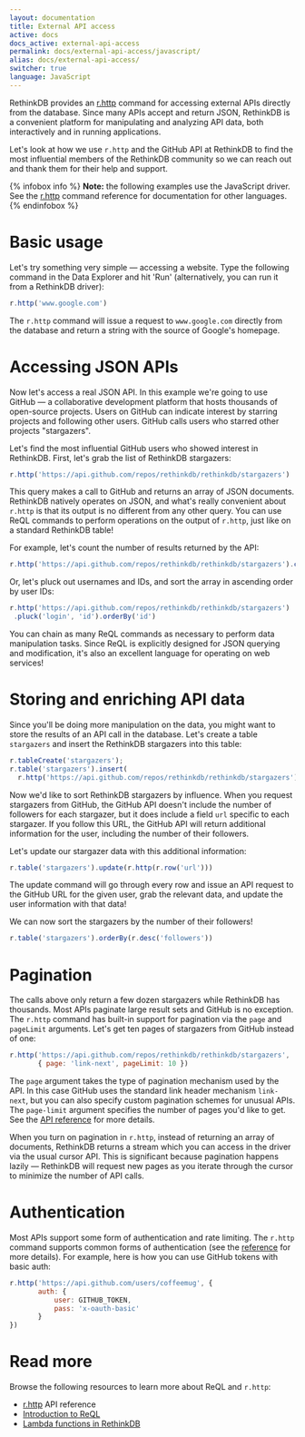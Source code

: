 ```yaml
---
layout: documentation
title: External API access
active: docs
docs_active: external-api-access
permalink: docs/external-api-access/javascript/
alias: docs/external-api-access/
switcher: true
language: JavaScript
---
```


RethinkDB provides an [r.http](/api/javascript/http/) command for
accessing external APIs directly from the database. Since many APIs
accept and return JSON, RethinkDB is a convenient platform for
manipulating and analyzing API data, both interactively and in running
applications.

Let's look at how we use `r.http` and the GitHub API at RethinkDB to
find the most influential members of the RethinkDB community so we can
reach out and thank them for their help and support.

{% infobox info %}
<strong>Note:</strong> the following examples use the JavaScript
driver. See the [r.http](/api/javascript/http/) command reference for
documentation for other languages.
{% endinfobox %}

# Basic usage #

Let's try something very simple &mdash; accessing a website. Type the
following command in the Data Explorer and hit 'Run' (alternatively,
you can run it from a RethinkDB driver):

```javascript
r.http('www.google.com')
```

The `r.http` command will issue a request to `www.google.com` directly
from the database and return a string with the source of Google's
homepage.

# Accessing JSON APIs #

Now let's access a real JSON API. In this example we're going to use
GitHub &mdash; a collaborative development platform that hosts
thousands of open-source projects. Users on GitHub can indicate
interest by starring projects and following other users. GitHub calls
users who starred other projects "stargazers".

Let's find the most influential GitHub users who showed interest in
RethinkDB. First, let's grab the list of RethinkDB stargazers:

```javascript
r.http('https://api.github.com/repos/rethinkdb/rethinkdb/stargazers')
```

This query makes a call to GitHub and returns an array of JSON
documents. RethinkDB natively operates on JSON, and what's really
convenient about `r.http` is that its output is no different from any
other query. You can use ReQL commands to perform operations on the
output of `r.http`, just like on a standard RethinkDB table!

For example, let's count the number of results returned by the API:

```javascript
r.http('https://api.github.com/repos/rethinkdb/rethinkdb/stargazers').count()
```

Or, let's pluck out usernames and IDs, and sort the array in ascending
order by user IDs:

```javascript
r.http('https://api.github.com/repos/rethinkdb/rethinkdb/stargazers')
 .pluck('login', 'id').orderBy('id')
```

You can chain as many ReQL commands as necessary to perform data
manipulation tasks. Since ReQL is explicitly designed for JSON
querying and modification, it's also an excellent language for
operating on web services!

# Storing and enriching API data #

Since you'll be doing more manipulation on the data, you might want to
store the results of an API call in the database. Let's create a table
`stargazers` and insert the RethinkDB stargazers into this table:

```javascript
r.tableCreate('stargazers');
r.table('stargazers').insert(
  r.http('https://api.github.com/repos/rethinkdb/rethinkdb/stargazers'));
```

Now we'd like to sort RethinkDB stargazers by influence. When you
request stargazers from GitHub, the GitHub API doesn't include the
number of followers for each stargazer, but it does include a field
`url` specific to each stargazer. If you follow this URL, the GitHub
API will return additional information for the user, including the
number of their followers.

Let's update our stargazer data with this additional information:

```javascript
r.table('stargazers').update(r.http(r.row('url')))
```

The update command will go through every row and issue an API request
to the GitHub URL for the given user, grab the relevant data, and
update the user information with that data!

We can now sort the stargazers by the number of their followers!

```javascript
r.table('stargazers').orderBy(r.desc('followers'))
```

# Pagination #

The calls above only return a few dozen stargazers while RethinkDB has
thousands. Most APIs paginate large result sets and GitHub is no
exception. The `r.http` command has built-in support for pagination
via the `page` and `pageLimit` arguments. Let's get ten pages of
stargazers from GitHub instead of one:

```javascript
r.http('https://api.github.com/repos/rethinkdb/rethinkdb/stargazers',
       { page: 'link-next', pageLimit: 10 })
```

The `page` argument takes the type of pagination mechanism used by the
API. In this case GitHub uses the standard link header mechanism
`link-next`, but you can also specify custom pagination schemes for
unusual APIs. The `page-limit` argument specifies the number of
pages you'd like to get. See the [API
reference](/api/javascript/http/) for more details.

When you turn on pagination in `r.http`, instead of returning an array
of documents, RethinkDB returns a stream which you can access in the
driver via the usual cursor API. This is significant because
pagination happens lazily &mdash; RethinkDB will request new pages as
you iterate through the cursor to minimize the number of API
calls.

# Authentication #

Most APIs support some form of authentication and rate limiting. The
`r.http` command supports common forms of authentication (see the
[reference](/api/javascript/http/) for more details). For example,
here is how you can use GitHub tokens with basic auth:

```javascript
r.http('https://api.github.com/users/coffeemug', {
       auth: {
           user: GITHUB_TOKEN,
           pass: 'x-oauth-basic'
       }
})
```

# Read more #

Browse the following resources to learn more about ReQL and `r.http`:

- [r.http](/api/javascript/http) API reference
- [Introduction to ReQL](/docs/introduction-to-reql/)
- [Lambda functions in RethinkDB](/blog/lambda-functions/)
